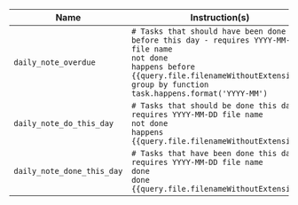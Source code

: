 <!-- placeholder to force blank line before included text -->

| Name | Instruction(s) |
| ----- | ----- |
| `daily_note_overdue` | `# Tasks that should have been done before this day - requires YYYY-MM-DD file name`<br>`not done`<br>`happens before {{query.file.filenameWithoutExtension}}`<br>`group by function task.happens.format('YYYY-MM')` |
| `daily_note_do_this_day` | `# Tasks that should be done this day - requires YYYY-MM-DD file name`<br>`not done`<br>`happens {{query.file.filenameWithoutExtension}}` |
| `daily_note_done_this_day` | `# Tasks that have been done this day - requires YYYY-MM-DD file name`<br>`done`<br>`done {{query.file.filenameWithoutExtension}}` |


<!-- placeholder to force blank line after included text -->
